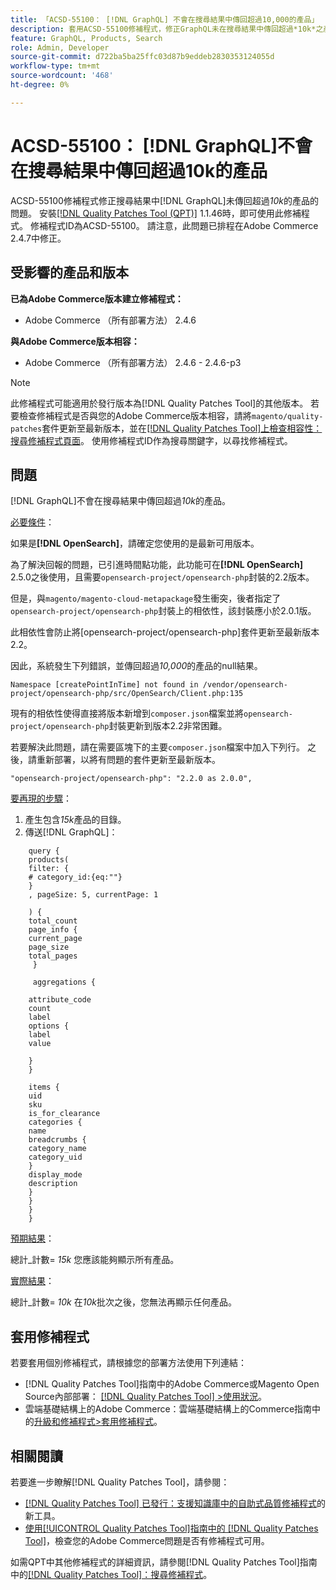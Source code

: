 ```yaml
---
title: 「ACSD-55100： [!DNL GraphQL] 不會在搜尋結果中傳回超過10,000的產品」
description: 套用ACSD-55100修補程式，修正GraphQL未在搜尋結果中傳回超過*10k*之產品的Adobe Commerce問題。
feature: GraphQL, Products, Search
role: Admin, Developer
source-git-commit: d722ba5ba25ffc03d87b9eddeb2830353124055d
workflow-type: tm+mt
source-wordcount: '468'
ht-degree: 0%

---
```


# ACSD-55100： [!DNL GraphQL]不會在搜尋結果中傳回超過10k的產品

ACSD-55100修補程式修正搜尋結果中[!DNL GraphQL]未傳回超過&#x200B;*10k*&#x200B;的產品的問題。 安裝[[!DNL Quality Patches Tool (QPT)]](https://experienceleague.adobe.com/en/docs/commerce-knowledge-base/kb/announcements/commerce-announcements/magento-quality-patches-released-new-tool-to-self-serve-quality-patches) 1.1.46時，即可使用此修補程式。 修補程式ID為ACSD-55100。 請注意，此問題已排程在Adobe Commerce 2.4.7中修正。

## 受影響的產品和版本

**已為Adobe Commerce版本建立修補程式：**

* Adobe Commerce （所有部署方法） 2.4.6

**與Adobe Commerce版本相容：**

* Adobe Commerce （所有部署方法） 2.4.6 - 2.4.6-p3

>[!NOTE]
>
>此修補程式可能適用於發行版本為[!DNL Quality Patches Tool]的其他版本。 若要檢查修補程式是否與您的Adobe Commerce版本相容，請將`magento/quality-patches`套件更新至最新版本，並在[[!DNL Quality Patches Tool]上檢查相容性：搜尋修補程式頁面](https://experienceleague.adobe.com/tools/commerce-quality-patches/index.html)。 使用修補程式ID作為搜尋關鍵字，以尋找修補程式。

## 問題

[!DNL GraphQL]不會在搜尋結果中傳回超過&#x200B;*10k*&#x200B;的產品。

<u>必要條件</u>：

如果是&#x200B;**[!DNL OpenSearch]**，請確定您使用的是最新可用版本。

為了解決回報的問題，已引進時間點功能，此功能可在&#x200B;**[!DNL OpenSearch]** 2.5.0之後使用，且需要`opensearch-project/opensearch-php`封裝的2.2版本。

但是，與`magento/magento-cloud-metapackage`發生衝突，後者指定了`opensearch-project/opensearch-php`封裝上的相依性，該封裝應小於2.0.1版。


此相依性會防止將[opensearch-project/opensearch-php]套件更新至最新版本2.2。

因此，系統發生下列錯誤，並傳回超過&#x200B;*10,000*&#x200B;的產品的null結果。

`Namespace [createPointInTime] not found in /vendor/opensearch-project/opensearch-php/src/OpenSearch/Client.php:135`

現有的相依性使得直接將版本新增到`composer.json`檔案並將`opensearch-project/opensearch-php`封裝更新到版本2.2非常困難。

若要解決此問題，請在需要區塊下的主要`composer.json`檔案中加入下列行。 之後，請重新部署，以將有問題的套件更新至最新版本。

`"opensearch-project/opensearch-php": "2.2.0 as 2.0.0",`

<u>要再現的步驟</u>：

1. 產生包含&#x200B;*15k*&#x200B;產品的目錄。
1. 傳送[!DNL GraphQL]：

```
    query {
    products(
    filter: {
    # category_id:{eq:""}
    }
    , pageSize: 5, currentPage: 1

    ) {
    total_count
    page_info {
    current_page
    page_size
    total_pages
     }

     aggregations {

    attribute_code
    count
    label
    options {
    label
    value

    }
    }

    items {
    uid
    sku
    is_for_clearance
    categories {
    name
    breadcrumbs {
    category_name
    category_uid
    }
    display_mode
    description
    }
    }
    }
    }
```

<u>預期結果</u>：

總計_計數= *15k*
您應該能夠顯示所有產品。

<u>實際結果</u>：

總計_計數= *10k*
在*10k*&#x200B;批次之後，您無法再顯示任何產品。

## 套用修補程式

若要套用個別修補程式，請根據您的部署方法使用下列連結：

* [!DNL Quality Patches Tool]指南中的Adobe Commerce或Magento Open Source內部部署： [[!DNL Quality Patches Tool] >使用狀況](https://experienceleague.adobe.com/docs/commerce-operations/tools/quality-patches-tool/usage.html)。
* 雲端基礎結構上的Adobe Commerce：雲端基礎結構上的Commerce指南中的[升級和修補程式>套用修補程式](https://experienceleague.adobe.com/docs/commerce-cloud-service/user-guide/develop/upgrade/apply-patches.html)。

## 相關閱讀

若要進一步瞭解[!DNL Quality Patches Tool]，請參閱：

* [[!DNL Quality Patches Tool] 已發行：支援知識庫中的自助式品質修補程式](https://experienceleague.adobe.com/en/docs/commerce-knowledge-base/kb/announcements/commerce-announcements/magento-quality-patches-released-new-tool-to-self-serve-quality-patches)的新工具。
* [使用[!UICONTROL Quality Patches Tool]指南中的 [!DNL Quality Patches Tool]](/help/tools/quality-patches-tool/patches-available-in-qpt/check-patch-for-magento-issue-with-magento-quality-patches.md)，檢查您的Adobe Commerce問題是否有修補程式可用。


如需QPT中其他修補程式的詳細資訊，請參閱[!DNL Quality Patches Tool]指南中的[[!DNL Quality Patches Tool]：搜尋修補程式](https://experienceleague.adobe.com/tools/commerce-quality-patches/index.html)。
